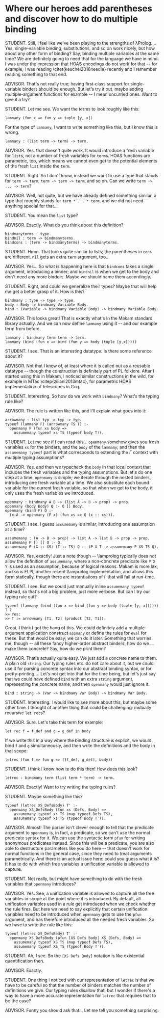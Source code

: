 # Where our heroes add parentheses and discover how to do multiple binding

<!--
```makam
%use "01-base-language.md".
test02 : testsuite. %testsuite test02.
```
-->

STUDENT. Still, I feel like we've been playing to the strengths of λProlog.... Yes, single-variable
binding, substitutions, and so on work nicely, but how about any other form of binding? Say, binding
multiple variables at the same time? We are definitely going to need that for the language we have
in mind. I was under the impression that HOAS encodings do not work for that -- for example, I was
reading \citet{keuchel2016needle} recently and I remember reading something to that end.

ADVISOR. That's not really true; having first-class support for single-variable binders should be
enough. But let's try it out, maybe adding multiple-argument functions for example -- I mean
uncurried ones. Want to give it a try?

STUDENT. Let me see. We want the terms to look roughly like this:
```
lammany (fun x => fun y => tuple [y, x])
```

For the type of `lammany`, I want to write something like this, but I know this is wrong.

```
lammany : (list term -> term) -> term.
```

ADVISOR. Yes, that doesn't quite work. It would introduce a fresh variable for `list`s,
not a number of fresh variables for `term`s. HOAS functions are parametric, too, which
means we cannot even get to the potential elements of the fresh `list` inside the `term`.

STUDENT. Right. So I don't know, instead we want to use a type that stands for `term ->
term`, `term -> term -> term`, and so on. Can we write `term -> ... -> term`?

ADVISOR. Well, not quite, but we have already defined something similar, a type that
roughly stands for `term * ... * term`, and we did not need anything special
for that...

STUDENT. You mean the `list` type?

ADVISOR. Exactly. What do you think about this definition?

```makam-noeval
bindmanyterms : type.
bindnil : term -> bindmanyterms.
bindcons : (term -> bindmanyterms) -> bindmanyterms.
```

STUDENT. Hmm. That looks quite similar to lists; the parentheses in `cons` are
different. `nil` gets an extra `term` argument, too...

ADVISOR. Yes... So what is happening here is that `bindcons` takes a single argument,
introducing a binder; and `bindnil` is when we get to the body and don't need any more
binders. Maybe we should name them accordingly.

STUDENT. Right, and could we generalize their types? Maybe that will help me get a better
grasp of it. How is this?

```makam
bindmany : type -> type -> type.
body : Body -> bindmany Variable Body.
bind : (Variable -> bindmany Variable Body) -> bindmany Variable Body.
```

ADVISOR. This looks great! That is exactly what's in the Makam standard library actually. And
we can now define `lammany` using it -- and our example term from before.

```makam-noeval
lammany : bindmany term term -> term.
lammany (bind (fun x => bind (fun y => body (tuple [y,x]))))
```

<!--
```makam
lammany : bindmany term term -> term.
refl.typstring (lammany (bind (fun x => bind (fun y => body (tuple [y,x]))))) "term" ?
>> Yes.
```
-->

STUDENT. I see. That is an interesting datatype. Is there some reference about it?

ADVISOR. Not that I know of, at least where it is called out as a reusable datatype -- though the
construction is definitely part of PL folklore. After I started using this in Makam, I noticed
similar constructions in the wild, for example in MTac \citep{ziliani2013mtac}, for parametric HOAS
implementation of telescopes in Coq.

STUDENT. Interesting. So how do we work with `bindmany`? What's the typing rule like?

ADVISOR. The rule is written like this, and I'll explain what goes into it:

```makam-noeval
arrowmany : list typ -> typ -> typ.
typeof (lammany F) (arrowmany TS T) :-
  openmany F (fun xs body =>
    assumemany typeof xs TS (typeof body T)).
```

STUDENT. Let me see if I can read this... `openmany` somehow gives you fresh variables `xs` for the
binders, and the `body` of the `lammany`; and then the `assumemany typeof` part is what corresponds
to extending the $\Gamma$ context with multiple typing assumptions?

ADVISOR. Yes, and then we typecheck the `body` in that local context that includes the fresh
variables and the typing assumptions. But let's do one step at a time. `openmany` is simple; we
iterate through the nested binders, introducing one fresh variable at a time. We also substitute
each bound variable for the current fresh variable, so that when we get to the body, it only uses
the fresh variables we introduced.

```makam
openmany : bindmany A B -> (list A -> B -> prop) -> prop.
openmany (body Body) Q :- Q [] Body.
openmany (bind F) Q :-
  (x:A -> openmany (F x) (fun xs => Q (x :: xs))).
```

STUDENT. I see. I guess `assumemany` is similar, introducing one assumption at a time?

```makam
assumemany : (A -> B -> prop) -> list A -> list B -> prop -> prop.
assumemany P [] [] Q :- Q.
assumemany P (X :: XS) (T :: TS) Q :- (P X T -> assumemany P XS TS Q).
```

<!--
```makam
arrowmany : list typ -> typ -> typ.
typeof (lammany F) (arrowmany TS T) :-
  openmany F (fun xs body =>
    assumemany typeof xs TS (typeof body T)).
```
-->

<!--
TODO. Figure out where to place this.
```makam
applymany : bindmany A B -> list A -> B -> prop.
applymany (body B) [] B.
applymany (bind F) (X :: XS) B :-
  applymany (F X) XS B.
```
-->

ADVISOR. Yes, exactly! Just a note though -- \lamprolog typically does not allow the definition of `assumemany`, where a non-concrete predicate like `P X Y` is used as an assumption, because of logical reasons. Makam is more lax, and so is ELPI, another recent \lamprolog implementation, and allows this form statically, though there are instantiations of `P` that will fail at run-time.

STUDENT. I see. But we could just manually inline `assumemany typeof` instead, so that's not a big problem, just more verbose. But can I try our typing rule out?

```makam
typeof (lammany (bind (fun x => bind (fun y => body (tuple [y, x]))))) T ?
>> Yes:
>> T := arrowmany [T1, T2] (product [T2, T1]).
```

Great, I think I got the hang of this. We could definitely add a multiple-argument application
construct `appmany` or define the rules for `eval` for these. But that would be easy; we can do it
later. Something that worries me, though -- all these fancy higher-order abstract binders, how do we
... make them concrete? Say, how do we print them?

ADVISOR. That's actually quite easy. We just add a concrete name to them. A plain old `string`. Our
typing rules etc. do not care about it, but we could use it for parsing concrete syntax into our
abstract binding syntax, or for pretty-printing.... Let's not get into that for the time being, but
let's just say that we could have defined `bind` with an extra `string` argument, representing the
concrete name; and then `openmany` would just ignore it.

```makam-noeval
bind : string -> (Var -> bindmany Var Body) -> bindmany Var Body.
```

STUDENT. Interesting. I would like to see more about this, but maybe some other time. I
thought of another thing that could be challenging: mutually recursive `let rec`s?

ADVISOR. Sure. Let's take this term for example:

```
let rec f = f_def and g = g_def in body
```

If we write this in a way where the binding structure is explicit, we would bind
`f` and `g` simultaneously, and then write the definitions and the body in that scope:

```
letrec (fun f => fun g => ([f_def, g_def], body))
```

STUDENT. I think I know how to do this then! How does this look?

```makam
letrec : bindmany term (list term * term) -> term.
```

ADVISOR. Exactly! Want to try writing the typing rules?

STUDENT. Maybe something like this?

```makam-noeval
typeof (letrec XS_DefsBody) T' :-
  openmany XS_DefsBody (fun xs (Defs, Body) =>
    assumemany typeof xs TS (map typeof Defs TS),
    assumemany typeof xs TS (typeof Body T')).
```

ADVISOR. Almost! The parser isn't clever enough to tell that the predicate argument to `openmany`
is, in fact, a predicate, so we can't use the normal predicate syntax for it. We can use the
syntactic form `pfun` for writing anonymous predicates instead. Since this will be a
predicate, you are also able to destructure parameters like you do here -- that doesn't work for
normal functions in the general case, since they need to treat arguments parametrically.
And there is an actual issue here: could you guess what it is? It has to do with which free variables
a unification variable is allowed to capture.

STUDENT. Not really, but might have something to do with the fresh variables that `openmany` introduces?

ADVISOR. Yes. See, a unification variable is allowed to capture all the free variables in scope at the
point where it is introduced. By default, all unification variables used in a rule get introduced when we
check whether the rule fires. But here we need to say explicitly that certain unification variables need to be
introduced when `openmany` gets to use the `pfun` argument, and has therefore introduced all the needed fresh variables.
So we have to write the rule like this:

```makam
typeof (letrec XS_DefsBody) T' :-
  openmany XS_DefsBody (pfun [XS Defs Body] XS (Defs, Body) =>
    assumemany typeof XS TS (map typeof Defs TS),
    assumemany typeof XS TS (typeof Body T')).
```
<!--
```makam
typeof (letrec (bind (fun f => body ([lam T (fun x => app f (app f x))], f)))) T' ?
>> Yes:
>> T' := arrow T T,
>> T := T.
```
-->

STUDENT. Ah, I see. So the `[XS Defs Body]` notation is like existential quantification then.

ADVISOR. Exactly.

STUDENT. One thing I noticed with our representation of `letrec` is that we have to be careful so
that the number of binders matches the number of definitions we give. Our typing rules disallow
that, but I wonder if there's a way to have a more accurate representation for `letrec` that
requires that to be the case?

ADVISOR. Funny you should ask that... Let me tell you something surprising.
